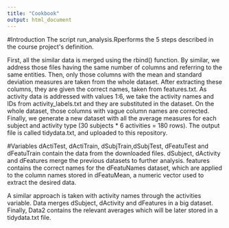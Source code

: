 ```yaml
---
title: "Cookbook"
output: html_document
---
```

#Introduction
The script run_analysis.Rperforms the 5 steps described in the course project's definition.

First, all the similar data is merged using the rbind() function. By similar, we address those files having the same number of columns and referring to the same entities.
Then, only those columns with the mean and standard deviation measures are taken from the whole dataset. After extracting these columns, they are given the correct names, taken from features.txt.
As activity data is addressed with values 1:6, we take the activity names and IDs from activity_labels.txt and they are substituted in the dataset.
On the whole dataset, those columns with vague column names are corrected.
Finally, we generate a new dataset with all the average measures for each subject and activity type (30 subjects * 6 activities = 180 rows). The output file is called tidydata.txt, and uploaded to this repository.

#Variables
dActiTest, dActiTrain, dSubjTrain,dSubjTest, dFeatuTest and dFeatuTrain contain the data from the downloaded files.
dSubject, dActivity and dFeatures merge the previous datasets to further analysis.
features contains the correct names for the dFeatuNames dataset, which are applied to the column names stored in dFeatuMean, a numeric vector used to extract the desired data.

A similar approach is taken with activity names through the activities variable.
Data merges dSubject, dActivity and dFeatures in a big dataset.
Finally, Data2 contains the relevant averages which will be later stored in a tidydata.txt file. 
